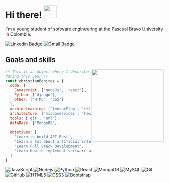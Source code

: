 # Hi there! <img src="https://media.giphy.com/media/JvxG1YZ5BcSy1GU0DN/giphy.gif" width="40">
<p>I'm a young student of software engineering at the Pascual Bravo University in Colombia.</p>

[![Linkedin Badge](https://img.shields.io/badge/-christianmbr-blue?style=flat-square&logo=Linkedin&logoColor=white&link=https://www.linkedin.com/in/christian-mateo-benitez-rojas-619b88250/)](https://www.linkedin.com/in/christian-mateo-benitez-rojas-619b88250/)
[![Gmail Badge](https://img.shields.io/badge/-christian.benitez642@pascualbravo.edu.co-c14438?style=flat-square&logo=Gmail&logoColor=white&link=chris:christian.benitez642@pascualbravo.edu.co)](chris:christian.benitez642@pascualbravo.edu.co)

## Goals and skills
<img align='right' src="https://media.giphy.com/media/5n01vBF47GbMV5nGhM/giphy.gif" width="230">

```javascript
/* This is an object where I describe what I am currently learning and goals 
during this year.*/
const christianBenitez = {
  code: {
    Javascript: ['nodeJs', 'react'],
    Python: ['django'],
    other: ['HTML', 'CSS']
  },
  machineLearning: ['tensorFlow', 'sklearn', 'neuralNetworks', 'statistics', 'math'],
  architecture: ['microservices', 'hexagonal', 'architectureInAPIs'],
  tools: ['git', 'uml'],
  dataBase: ['MongoDb'],

  objetives: [
    'Learn to build API Rest',
    'Learn a lot about artificial intelligence.',
    'Learn Full Stack Development',
    'Learn how to implement software architectures.'
  ]
}
```
![JavaScript](https://img.shields.io/badge/-JavaScript-black?style=flat-square&logo=javascript)
![Nodejs](https://img.shields.io/badge/-Nodejs-black?style=flat-square&logo=Node.js)
![Python](https://img.shields.io/badge/-Python-black?style=flat-square&logo=Python)
![React](https://img.shields.io/badge/-React-black?style=flat-square&logo=react)
![MongoDB](https://img.shields.io/badge/-MongoDB-black?style=flat-square&logo=mongodb)
![MySQL](https://img.shields.io/badge/-MySQL-black?style=flat-square&logo=mysql)
![Git](https://img.shields.io/badge/-Git-black?style=flat-square&logo=git)
![GitHub](https://img.shields.io/badge/-GitHub-181717?style=flat-square&logo=github)
![HTML5](https://img.shields.io/badge/-HTML5-E34F26?style=flat-square&logo=html5&logoColor=white)
![CSS3](https://img.shields.io/badge/-CSS3-1572B6?style=flat-square&logo=css3)
![Bootstrap](https://img.shields.io/badge/-Bootstrap-563D7C?style=flat-square&logo=bootstrap)
